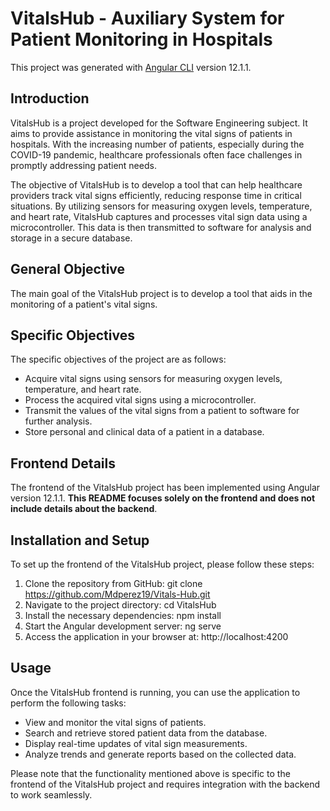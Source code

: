 # VitalsHub - Auxiliary System for Patient Monitoring in Hospitals

This project was generated with [Angular CLI](https://github.com/angular/angular-cli) version 12.1.1.

## Introduction

VitalsHub is a project developed for the Software Engineering subject. It aims to provide assistance in monitoring the vital signs of patients in hospitals. With the increasing number of patients, especially during the COVID-19 pandemic, healthcare professionals often face challenges in promptly addressing patient needs.

The objective of VitalsHub is to develop a tool that can help healthcare providers track vital signs efficiently, reducing response time in critical situations. By utilizing sensors for measuring oxygen levels, temperature, and heart rate, VitalsHub captures and processes vital sign data using a microcontroller. This data is then transmitted to software for analysis and storage in a secure database.

## General Objective

The main goal of the VitalsHub project is to develop a tool that aids in the monitoring of a patient's vital signs.

## Specific Objectives

The specific objectives of the project are as follows:

- Acquire vital signs using sensors for measuring oxygen levels, temperature, and heart rate.
- Process the acquired vital signs using a microcontroller.
- Transmit the values of the vital signs from a patient to software for further analysis.
- Store personal and clinical data of a patient in a database.

## Frontend Details

The frontend of the VitalsHub project has been implemented using Angular version 12.1.1. **This README focuses solely on the frontend and does not include details about the backend**.

## Installation and Setup

To set up the frontend of the VitalsHub project, please follow these steps:

1. Clone the repository from GitHub: git clone https://github.com/Mdperez19/Vitals-Hub.git
2. Navigate to the project directory: cd VitalsHub
3. Install the necessary dependencies: npm install
4. Start the Angular development server: ng serve
5. Access the application in your browser at: http://localhost:4200

## Usage

Once the VitalsHub frontend is running, you can use the application to perform the following tasks:

- View and monitor the vital signs of patients.
- Search and retrieve stored patient data from the database.
- Display real-time updates of vital sign measurements.
- Analyze trends and generate reports based on the collected data.

Please note that the functionality mentioned above is specific to the frontend of the VitalsHub project and requires integration with the backend to work seamlessly.
